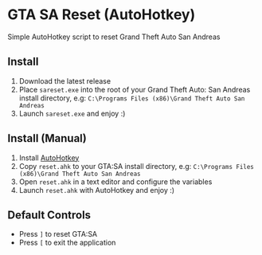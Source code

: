 # GTA SA Reset (AutoHotkey)
Simple AutoHotkey script to reset Grand Theft Auto San Andreas

## Install
1. Download the latest release
2. Place `sareset.exe` into the root of your Grand Theft Auto: San Andreas install directory, e.g: `C:\Programs Files (x86)\Grand Theft Auto San Andreas`
3. Launch `sareset.exe` and enjoy :)

## Install (Manual)
1. Install [AutoHotkey](https://www.autohotkey.com/)
2. Copy `reset.ahk` to your GTA:SA install directory, e.g: `C:\Programs Files (x86)\Grand Theft Auto San Andreas`
3. Open `reset.ahk` in a text editor and configure the variables
4. Launch `reset.ahk` with AutoHotkey and enjoy :)

## Default Controls
- Press `]` to reset GTA:SA
- Press `[` to exit the application 
